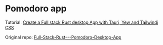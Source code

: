 # Pomodoro app

Tutorial: [Create a Full stack Rust desktop App with Tauri, Yew and Tailwindi CSS](https://dev.to/maxtaylor/create-a-full-stack-rust-desktop-app-with-tauri-yew-and-tailwind-css-2962)

Original repo: [Full-Stack-Rust---Pomodoro-Desktop-App](https://github.com/max-taylor/Full-Stack-Rust---Pomodoro-Desktop-App)
